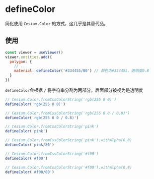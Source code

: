 # defineColor

简化使用 `Cesium.Color` 的方式，这几乎是其替代品。

## 使用

```js
const viewer = useViewer()
viewer.entities.add({
  polygon: {
    // ...
    material: defineColor('#334455/80') // 颜色为#334455，透明度0.8
  }
})
```

`defineColor`会根据 `/` 将字符串分割为两部分，后面部分被视为是透明度

```js
// Cesium.Color.fromCssColorString('rgb(255 0 0)')
defineColor('rgb(255 0 0)')

// Cesium.Color.fromCssColorString('rgb(255 0 0 / 0.8)')
defineColor('rgb(255 0 0 / 0.8)')

// Cesium.Color.fromCssColorString('pink')
defineColor('pink')

// Cesium.Color.fromCssColorString('pink').withAlpha(0.8)
defineColor('pink/80')

// Cesium.Color.fromCssColorString('#f00')
defineColor('#f00')

// Cesium.Color.fromCssColorString('#f00').withAlpha(0.8)
defineColor('#f00/80')
```
